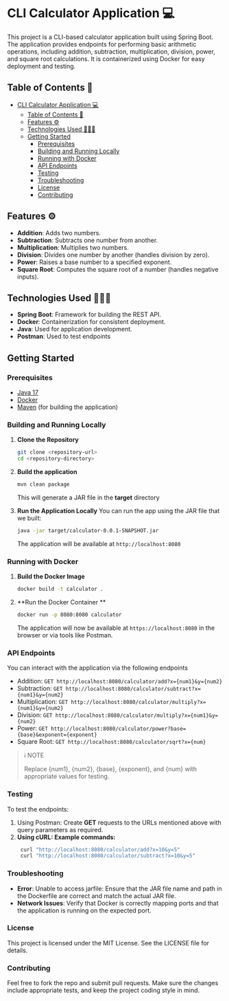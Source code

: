 # CLI Calculator Application 💻

This project is a CLI-based calculator application built using Spring Boot. The application provides endpoints for performing basic arithmetic operations, including addition, subtraction, multiplication, division, power, and square root calculations. It is containerized using Docker for easy deployment and testing.

## Table of Contents 📔

- [CLI Calculator Application 💻](#cli-calculator-application-)
  - [Table of Contents 📔](#table-of-contents-)
  - [Features ⚙️](#features-️)
  - [Technologies Used 🧑🏾‍💻](#technologies-used-)
  - [Getting Started](#getting-started)
    - [Prerequisites](#prerequisites)
    - [Building and Running Locally](#building-and-running-locally)
    - [Running with Docker](#running-with-docker)
    - [API Endpoints](#api-endpoints)
    - [Testing](#testing)
    - [Troubleshooting](#troubleshooting)
    - [License](#license)
    - [Contributing](#contributing)

## Features ⚙️

- **Addition**: Adds two numbers.
- **Subtraction**: Subtracts one number from another.
- **Multiplication**: Multiplies two numbers.
- **Division**: Divides one number by another (handles division by zero).
- **Power**: Raises a base number to a specified exponent.
- **Square Root**: Computes the square root of a number (handles negative inputs).

## Technologies Used 🧑🏾‍💻

- **Spring Boot**: Framework for building the REST API.
- **Docker**: Containerization for consistent deployment.
- **Java**: Used for application development.
- **Postman**: Used to test endpoints 

## Getting Started

### Prerequisites

- [Java 17](https://www.oracle.com/java/technologies/javase-jdk17-downloads.html)
- [Docker](https://www.docker.com/get-started)
- [Maven](https://maven.apache.org/download.cgi) (for building the application)

### Building and Running Locally

1. **Clone the Repository**

   ```bash
   git clone <repository-url>
   cd <repository-directory>
    ```

2. **Build the application**
    ```bash
    mvn clean package
    ```
   This will generate a JAR file in the **target** directory

3. **Run the Application Locally**
    You can run the app using the JAR file that we built:
    ```bash
    java -jar target/calculator-0.0.1-SNAPSHOT.jar
    ```
    The application will be available at `http://localhost:8080`

### Running with Docker

1. **Build the Docker Image**
    ```bash
    docker build -t calculator .
    ```
2. **Run the Docker Container **
    ```bash
    docker run -p 8080:8080 calculator
    ```
    The application will now be available at `https://localhost:8080` in the browser or via tools like Postman.

### API Endpoints
You can interact with the application via the following endpoints

- Addition: `GET http://localhost:8080/calculator/add?x={num1}&y={num2}`
- Subtraction: `GET http://localhost:8080/calculator/subtract?x={num1}&y={num2}`
- Multiplication: `GET http://localhost:8080/calculator/multiply?x={num1}&y={num2}`
- Division: `GET http://localhost:8080/calculator/multiply?x={num1}&y={num2}`
- Power: `GET http://localhost:8080/calculator/power?base={base}&exponent={exponent}`
- Square Root: `GET http://localhost:8080/calculator/sqrt?x={num}`
   
> ℹ️ NOTE
>
> Replace {num1}, {num2}, {base}, {exponent}, and {num} with appropriate values for testing.

### Testing
To test the endpoints:
1. Using Postman: Create **GET** requests to the URLs mentioned above with query parameters as required.
2. **Using cURL: Example commands:**
   ```bash
    curl "http://localhost:8080/calculator/add?x=10&y=5"
    curl "http://localhost:8080/calculator/subtract?x=10&y=5"
    ```

### Troubleshooting
- **Error**: Unable to access jarfile: Ensure that the JAR file name and path in the Dockerfile are correct and match the actual JAR file.
- **Network Issues**: Verify that Docker is correctly mapping ports and that the application is running on the expected port.

### License
This project is licensed under the MIT License. See the LICENSE file for details.

### Contributing
Feel free to fork the repo and submit pull requests. Make sure the changes include appropriate tests, and keep the project coding style in mind.